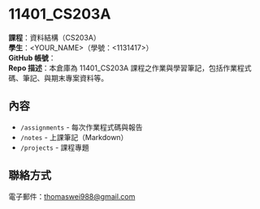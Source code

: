 # 11401_CS203A

**課程**：資料結構（CS203A）  
**學生**：<YOUR_NAME>（學號：<1131417>）  
**GitHub 帳號**：<Thomas-debuger>  
**Repo 描述**：本倉庫為 11401_CS203A 課程之作業與學習筆記，包括作業程式碼、筆記、與期末專案資料等。

## 內容
- `/assignments` - 每次作業程式碼與報告
- `/notes` - 上課筆記（Markdown）
- `/projects` - 課程專題

## 聯絡方式
電子郵件：thomaswei988@gmail.com
